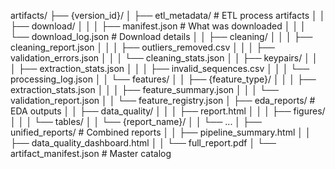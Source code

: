 artifacts/
├── {version_id}/
│   ├── etl_metadata/              # ETL process artifacts
│   │   ├── download/
│   │   │   ├── manifest.json      # What was downloaded
│   │   │   └── download_log.json  # Download details
│   │   ├── cleaning/
│   │   │   ├── cleaning_report.json
│   │   │   ├── outliers_removed.csv
│   │   │   ├── validation_errors.json
│   │   │   └── cleaning_stats.json
│   │   ├── keypairs/
│   │   │   ├── extraction_stats.json
│   │   │   ├── invalid_sequences.csv
│   │   │   └── processing_log.json
│   │   └── features/
│   │       ├── {feature_type}/
│   │       │   ├── extraction_stats.json
│   │       │   ├── feature_summary.json
│   │       │   └── validation_report.json
│   │       └── feature_registry.json
│   ├── eda_reports/               # EDA outputs
│   │   ├── data_quality/
│   │   │   ├── report.html
│   │   │   ├── figures/
│   │   │   └── tables/
│   │   └── {report_name}/
│   │       └── ...
│   ├── unified_reports/           # Combined reports
│   │   ├── pipeline_summary.html
│   │   ├── data_quality_dashboard.html
│   │   └── full_report.pdf
│   └── artifact_manifest.json     # Master catalog

